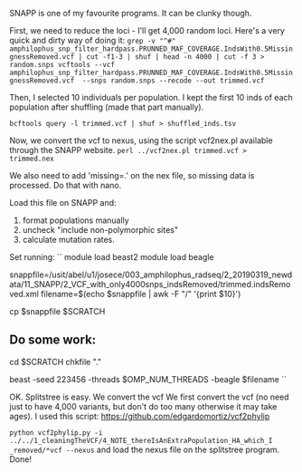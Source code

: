SNAPP is one of my favourite programs. It can be clunky though.

First, we need to reduce the loci - I'll get 4,000 random loci. Here's a very quick and dirty way of doing it:
`
grep -v "^#" amphilophus_snp_filter_hardpass.PRUNNED_MAF_COVERAGE.IndsWith0.5MissingnessRemoved.vcf | cut -f1-3 | shuf | head -n 4000 | cut -f 3 > random.snps
vcftools --vcf amphilophus_snp_filter_hardpass.PRUNNED_MAF_COVERAGE.IndsWith0.5MissingnessRemoved.vcf  --snps random.snps --recode --out trimmed.vcf
`

Then, I selected 10 individuals per population.  I kept the first 10 inds of each population after shuffling (made that part manually).

`
bcftools query -l trimmed.vcf | shuf > shuffled_inds.tsv
`

Now, we convert the vcf to nexus, using the script vcf2nex.pl available through the SNAPP website.
``
perl ../vcf2nex.pl trimmed.vcf > trimmed.nex
``

We also need to add 'missing=.' on the nex file, so missing data is processed. Do that with nano.

Load this file on SNAPP and:
1) format populations manually
2) uncheck "include non-polymorphic sites"
3) calculate mutation rates.

Set running:
``
module load beast2
module load beagle

snappfile=/usit/abel/u1/josece/003_amphilophus_radseq/2_20190319_newdata/11_SNAPP/2_VCF_with_only4000snps_indsRemoved/trimmed.indsRemoved.xml
filename=$(echo $snappfile | awk -F "/" '{print $10}')

cp $snappfile  $SCRATCH

## Do some work:
cd $SCRATCH
chkfile "."

beast -seed 223456 -threads $OMP_NUM_THREADS -beagle $filename
``


OK. Splitstree is easy. We convert the vcf
We first convert the vcf (no need just to have 4,000 variants, but don't do too many otherwise it may take ages).
I used this script: https://github.com/edgardomortiz/vcf2phylip

`
python vcf2phylip.py -i ../../1_cleaningTheVCF/4_NOTE_thereIsAnExtraPopulation_HA_which_I _removed/*vcf --nexus
`
and load the nexus file on the splitstree program. Done!
